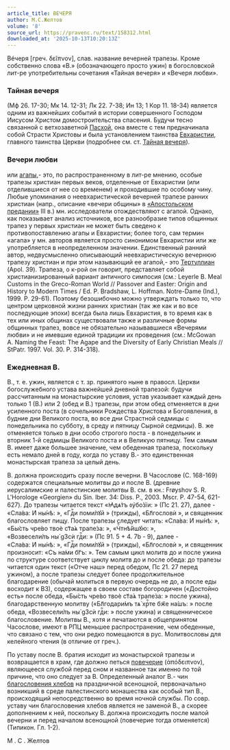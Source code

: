 ```yaml
---
article_title: ВЕЧЕРЯ
author: М.С.Желтов
volume: '8'
source_url: https://pravenc.ru/text/158312.html
downloaded_at: '2025-10-13T10:20:13Z'
---
```


Вéчеря [греч. δεῖπνον], слав. название вечерней трапезы. Кроме собственно слова «В.» (обозначающего просто ужин) в богословской лит-ре употребительны сочетания «Тайная вечеря» и «Вечеря любви».

### Тайная вечеря

(Мф 26. 17-30; Мк 14. 12-31; Лк 22. 7-38; Ин 13; 1 Кор 11. 18-34) является одним из важнейших событий в истории совершенного Господом Иисусом Христом домостроительства спасения. Будучи тесно связанной с ветхозаветной [Пасхой](https://pravenc.ru/text/Пасхой.html), она вместе с тем предначинала собой Страсти Христовы и была установлением таинства [Евхаристии](https://pravenc.ru/text/Евхаристия.html), главного таинства Церкви (подробнее см. ст. [Тайная вечеря](<https://pravenc.ru/text/Тайная вечеря.html>)).

### Вечери любви

или [агапы](https://pravenc.ru/text/АГАПА.html),- это, по распространенному в лит-ре мнению, особые трапезы христиан первых веков, отделенные от Евхаристии (или отделившиеся от нее со временем) и проходившие по особому чину. Любые упоминания о неевхаристической вечерней трапезе ранних христиан (напр., описание «вечери общины» в [«Апостольском предании»](<https://pravenc.ru/text/ Апостольском предании .html>) III в.) мн. исследователи отождествляют с агапой. Однако, как показывает анализ источников, все разнообразие типов общинных трапез у первых христиан не может быть сведено к противопоставлению агапы и Евхаристии; более того, сам термин «агапа» у мн. авторов является просто синонимом Евхаристии или же употребляется в неопределенном значении. Единственный ранний автор, недвусмысленно описывающий неевхаристическую вечернюю трапезу христиан и при этом называющий ее агапой,- это [Тертуллиан](https://pravenc.ru/text/Тертуллиан.html) (Apol. 39). Трапеза, о к-рой он говорит, представляет собой христианизированный вариант античного симпосия (см.: Leyerle B. Meal Customs in the Greco-Roman World // Passover and Easter: Origin and History to Modern Times / Ed. P. Bradshaw, L. Hoffman. Notre-Dame (Ind.), 1999. P. 29-61). Поэтому безошибочно можно утверждать только то, что центром церковной жизни ранних христиан (так же как и во все последующие эпохи) всегда была лишь Евхаристия, в то время как в тех или иных общинах существовали также и различные формы общинных трапез, вовсе не обязательно называвшиеся «Вечерями любви» и не имевшие единой традиции их проведения (см.: McGowan A. Naming the Feast: The Agape and the Diversity of Early Christian Meals // StPatr. 1997. Vol. 30. P. 314-318).

### Ежедневная В.

В., т. е. ужин, является с т. зр. принятого ныне в правосл. Церкви богослужебного устава важнейшей дневной трапезой: будучи рассчитанным на монастырские условия, устав указывает каждый день только 1 (В.) или 2 (обед и В.) трапезы, при этом обед отменяется в дни усиленного поста (в сочельники Рождества Христова и Богоявления, в будние дни Великого поста, во все дни Страстной седмицы с понедельника по субботу, в среду и пятницу Сырной седмицы). В. же отменяется только в дни особо строгого поста - в понедельник и вторник 1-й седмицы Великого поста и в Великую пятницу. Тем самым В. имеет даже большее значение, чем обеденная трапеза, поскольку есть немало дней в году, когда по уставу В.- это единственная монастырская трапеза за целый день.

В. должна происходить сразу после вечерни. В Часослове (С. 168-169) содержатся специальные молитвы до и после В. (древние иерусалимские и палестинские молитвы В. см. в кн.: Frøyshov S. R. L'Horologe «Georgien» du Sin. Iber. 34: Diss. P., 2003. Mscr. P. 47-54, 621-627). До трапезы читается текст «<span class="cu">Ꙗ҆дѧ́тъ</span> <span class="cu">ᲂу҆бо́зїи:</span> » (Пс 21. 27), далее - «<span class="cu">Сла́ва:</span> <span class="cu">И҆</span> <span class="cu">ны́нѣ:</span> », «<span class="cu">Гдⷭ҇и</span> <span class="cu">поми́лꙋй</span> » (трижды), «<span class="cu">Бл҃гословѝ</span> », и священник благословляет пищу. После трапезы следует читать: «<span class="cu">Сла́ва:</span> <span class="cu">И҆</span> <span class="cu">ны́нѣ:</span> », «<span class="cu">Бы́сть</span> <span class="cu">чре́во</span> <span class="cu">твоѐ</span> <span class="cu">ст҃а́ѧ</span> <span class="cu">трапе́за:</span> », «<span class="cu">Чⷭ҇тнѣ́йшꙋю:</span> », «<span class="cu">Возвесели́лъ</span> <span class="cu">ны̀</span> <span class="cu">g3сѝ</span> <span class="cu">гдⷭ҇и:</span> » (Пс 91. 5 + 4. 7b - 9), далее - «<span class="cu">Сла́ва:</span> <span class="cu">И҆</span> <span class="cu">ны́нѣ:</span> », «<span class="cu">Гдⷭ҇и</span> <span class="cu">поми́лꙋй</span> » (трижды), «<span class="cu">Бл҃гословѝ</span> », и священник произносит: «<span class="cu">Съ</span> <span class="cu">на́ми</span> <span class="cu">бг҃ъ:</span> ». Тем самым цикл молитв до и после ужина по структуре соответствует циклу молитв до и после обеда: до трапезы читается один текст («Отче наш» перед обедом, Пс 21. 27 перед ужином), а после трапезы следует более продолжительное благодарение (обычай молиться в первую очередь не до, а после еды восходит к ВЗ), содержащее в своем составе богородичен («Достойно есть» после обеда, «<span class="cu">Бы́сть</span> <span class="cu">чре́во</span> <span class="cu">твоѐ</span> <span class="cu">ст҃а́ѧ</span> <span class="cu">трапе́за:</span> » после ужина), благодарственную молитву («<span class="cu">Бл҃годари́мъ</span> <span class="cu">тѧ̀</span> <span class="cu">хрⷭ҇те</span> <span class="cu">бж҃е</span> <span class="cu">на́шъ:</span> » после обеда, «<span class="cu">Возвесели́лъ</span> <span class="cu">ны̀</span> <span class="cu">g3сѝ</span> <span class="cu">гдⷭ҇и:</span> » после ужина) и священническое благословение. Молитвы В., хотя и печатаются в общепринятом Часослове, имеют в РПЦ меньшее распространение, чем обеденные, что связано с тем, что они редко помещаются в рус. Молитвословы для келейного чтения (в отличие от греч.).

По уставу после В. братия исходит из монастырской трапезы и возвращается в храм, где должно петься [повечерие](https://pravenc.ru/text/повечерие.html) (ἀπόδειπνον), являющееся службой перед сном и названное так именно по той причине, что оно следует за В. Определенный аналог В.- чин [благословения хлебов](<https://pravenc.ru/text/благословения хлебов.html>) на праздничной всенощной, первоначально возникший в среде палестинского монашества как особый тип В., происходящий непосредственно во время ночной службы. По совр. уставу чин благословения хлебов является не заменой В., а скорее дополнением к ней, поскольку В. должна происходить после малой вечерни и перед началом всенощной (повечерие тогда отменяется) (Типикон. Гл. 1-2).

М .  С .  Желтов
